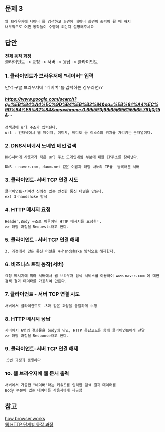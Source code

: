 ## 문제 3

    웹 브라우저에 네이버 를 검색하고 화면에 네이버 화면이 출력이 될 때 까지     
    내부적으로 어떤 동작들이 수행이 되는지 설명해주세요

## 답안
**전체 동작 과정**     
클라이언트 -> 요청 -> 서버 -> 응답 -> 클라이언트

### 1. 클라이언트가 브라우저에 "네이버" 입력
만약 구글 브라우저에 "네이버"를 입력하는 경우라면??
##### https://www.google.com/search?q=%EB%84%A4%EC%9D%B4%EB%B2%84&oq=%EB%84%A4%EC%9D%B4%EB%B2%84&aqs=chrome.0.69i59l3j69i65j69i61j69i65.761j0j15&...
    
    검색창에 url 주소가 입력된다.
    url : 인터넷에서 웹 페이지, 이미지, 비디오 등 리소스의 위치를 가리키는 문자열이다.
### 2. DNS서버에서 도메인 메인 검색
    DNS서버에 사용자가 적은 url 주소 도메인네임 부분에 대한 IP주소를 찾아낸다.
    
    DNS : naver.com, daum.net 같은 이름과 해당 서버의 IP를  등록해둔 서버
### 3. 클라이언트-서버 TCP 연결 시도
    클라이언트-서버간 신뢰성 있는 안전한 통신 터널을 만든다.
    ex) 3-handshake 방식
### 4. HTTP 메시지 요청
    Header,Body 구조로 이루어딘 HTTP 메시지를 요청한다.
    >> 해당 과정을 Requests라고 한다.
### 5. 클라이언트 -서버 TCP 연결 해제
    3. 과정에서 만든 통신 터널을 4-handshake 방식으로 해제한다.
### 6. 비즈니스 로직 동작(서버)
    요청 메시지에 따라 서버에서 웹 브라우저 탐색 서비스를 이용하여 www.naver.com 에 대한 검색 결과 데이터를 가공하여 만든다.
### 7. 클라이언트 - 서버 TCP 연결 시도
    서버에서 클라이언트로 .3과 같은 과정을 동일하게 수행
### 8. HTTP 메시지 응답
    서버에서 6번의 결과물을 body에 담고, HTTP 응답코드를 함께 클라이언트에게 전달 
    >> 해당 과정을 Response라고 한다.
### 9. 클라이언트-서버 TCP 연결 해제
    .5번 과정과 동일하다
### 10. 웹 브라우저에 웹 문서 출력
    서버에서 가공한 "네이버"라는 키워드를 입력한 검색 결과 데이터를 
    Body 부분에 있는 데이터를 사용자에게 제공함
## 참고
[how browser works](https://web.dev/howbrowserswork/)  
[웹 HTTP 단계별 동작 과정](https://mangchhe.github.io/web/2021/02/19/HttpActionProcess/)